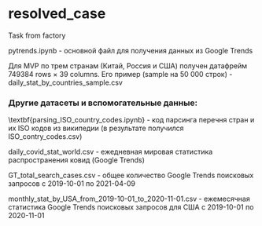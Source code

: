 # resolved_case
Task from factory

pytrends.ipynb - основной файл для получения данных из Google Trends

Для MVP по трем странам (Китай, Россия и США) получен датафрейм 749384 rows × 39 columns. Его пример (sample на 50 000 строк) - daily_stat_by_countries_sample.csv


### Другие датасеты и вспомогательные данные:
\textbf{parsing_ISO_country_codes.ipynb} - код парсинга перечня стран и их ISO кодов из википедии (в результате получился ISO_contry_codes.csv)

daily_covid_stat_world.csv - ежедневная мировая статистика распространения ковид (Google Trends)

GT_total_search_cases.csv - общее количество Google Trends поисковых запросов с 2019-10-01 по 2021-04-09

monthly_stat_by_USA_from_2019-10-01_to_2020-11-01.csv - ежемесячная статистика Google Trends поисковых запросов для США с 2019-10-01 по 2020-11-01

